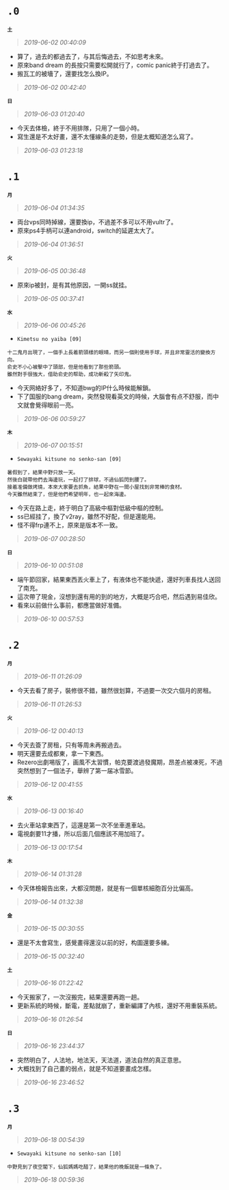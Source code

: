 **`.0`**
========
**`土`**
>*2019-06-02 00:40:09*
- 算了，過去的都過去了，与其后悔過去，不如思考未來。
- 原來band dream 的長按只需要松開就行了，comic panic終于打過去了。
- 搬瓦工的被墻了，還要找怎么換IP。
>*2019-06-02 00:42:40*

**`日`**
>*2019-06-03 01:20:40*
- 今天去体檢，終于不用排隊，只用了一個小時。
- 寫生還是不太好畫，還不太懂線条的走勢，但是太概知道怎么寫了。
>*2019-06-03 01:23:18*

**`.1`**
========
**`月`**
>*2019-06-04 01:34:35*
- 両台vps同時掉線，還要換ip，不過差不多可以不用vultr了。
- 原來ps4手柄可以連android，switch的延遲太大了。
>*2019-06-04 01:36:51*

**`火`**
>*2019-06-05 00:36:48*
- 原來ip被封，是有其他原因，一開ss就挂。
>*2019-06-05 00:37:41*

**`水`**
>*2019-06-06 00:45:26*
- `Kimetsu no yaiba [09]`
```
十二鬼月出現了，一個手上長着箭頭樣的眼晴，而另一個則使用手球，并且非常靈活的變換方向。
俞史不小心被擊中了頭部，但是他看到了那些箭頭。
雖然對手很強大，借助俞史的帮助，成功斬殺了矢印鬼。
```
- 今天网絡好多了，不知道bwg的IP什么時候能解鎖。
- 下了国服的bang dream，突然發現看英文的時候，大腦會有点不舒服，而中文就會覺得眼前一亮。
>*2019-06-06 00:59:27*

**`木`**
>*2019-06-07 00:15:51*
- `Sewayaki kitsune no senko-san [09]`
```
暑假到了，結果中野只放一天。
然後白就帶他們去海邊玩，一起打了排球，不過仙狐閃到腰了。
接着准備做烤燒，本來大家要去抓魚，結果中野在一間小屋找到非常棒的食材。
今天雖然結束了，但是他們希望明年，也一起來海邊。
```
- 今天在路上走，終于明白了高級中樞對低級中樞的控制。
- ss已經挂了，換了v2ray，雖然不好配，但是還能用。
- 怪不得frp連不上，原來是版本不一致。
>*2019-06-07 00:28:50*

**`日`**
>*2019-06-10 00:51:08*
- 端午節回家，結果東西丟火車上了，有液体也不能快遞，還好列車長找人送回了南充。
- 這次帶了現金，沒想到還有用的到的地方，大概是巧合吧，然后遇到易佳欣。
- 看來以前做什么事前，都應當做好准備。
>*2019-06-10 00:57:53*

**`.2`**
========
**`月`**
>*2019-06-11 01:26:09*
- 今天去看了房子，裝修很不錯，雖然很划算，不過要一次交六個月的房租。
>*2019-06-11 01:26:53*

**`火`**
>*2019-06-12 00:40:13*
- 今天去簽了房租，只有等周未再搬過去。
- 明天還要去成都東，拿一下東西。
- Rezero出劇埸版了，画風不太習慣，帕克要渡過發魔期，昂差点被凍死，不過突然想到了一個法子，舉辨了第一届冰雪節。
>*2019-06-12 00:41:55*

**`水`**
>*2019-06-13 00:16:40*
- 去火車站拿東西了，這還是第一次不坐車進車站。
- 電視劇要11才播，所以后面几個應該不用加班了。
>*2019-06-13 00:17:54*

**`木`**
>*2019-06-14 01:31:28*
- 今天体檢報告出來，大都沒問題，就是有一個單核細胞百分比偏高。
>*2019-06-14 01:32:38*

**`金`**
>*2019-06-15 00:30:55*
- 還是不太會寫生，感覺畫得還沒以前的好，构圖還要多練。
>*2019-06-15 00:32:40*

**`土`**
>*2019-06-16 01:22:42*
- 今天搬家了，一次沒搬完，結果還要再跑一趟。
- 更新系統的時候，斷電，差點就崩了，重新編譯了內核，還好不用重裝系統。
>*2019-06-16 01:26:54*

**`日`**
>*2019-06-16 23:44:37*
- 突然明白了，人法地，地法天，天法道，道法自然的真正意思。
- 大概找到了自己畫的弱点，就是不知道要畫成怎樣。
>*2019-06-16 23:46:52*

**`.3`**
========
**`月`**
>*2019-06-18 00:54:39*
- `Sewayaki kitsune no senko-san [10]`
```
中野見到了夜空閣下，仙狐媽媽吃醋了，結果他的晚飯就是一條魚了。
```
>*2019-06-18 00:59:36*

